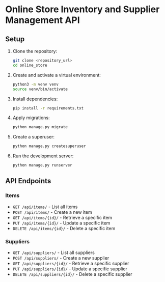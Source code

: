 # Online Store Inventory and Supplier Management API

## Setup

1. Clone the repository:

   ```bash
   git clone <repository_url>
   cd online_store
   ```

2. Create and activate a virtual environment:

   ```bash
   python3 -m venv venv
   source venv/bin/activate
   ```

3. Install dependencies:

   ```bash
   pip install -r requirements.txt
   ```

4. Apply migrations:

   ```bash
   python manage.py migrate
   ```

5. Create a superuser:

   ```bash
   python manage.py createsuperuser
   ```

6. Run the development server:
   ```bash
   python manage.py runserver
   ```

## API Endpoints

### Items

- `GET /api/items/` - List all items
- `POST /api/items/` - Create a new item
- `GET /api/items/{id}/` - Retrieve a specific item
- `PUT /api/items/{id}/` - Update a specific item
- `DELETE /api/items/{id}/` - Delete a specific item

### Suppliers

- `GET /api/suppliers/` - List all suppliers
- `POST /api/suppliers/` - Create a new supplier
- `GET /api/suppliers/{id}/` - Retrieve a specific supplier
- `PUT /api/suppliers/{id}/` - Update a specific supplier
- `DELETE /api/suppliers/{id}/` - Delete a specific supplier
